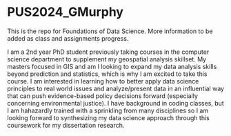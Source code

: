 # PUS2024_GMurphy

This is the repo for Foundations of Data Science. More information to be added as class and assignments progress. 

I am a 2nd year PhD student previously taking courses in the computer science department to supplement my geospatial analysis skillset. My masters focused in GIS and am I looking to expand my data analysis skills beyond prediction and statistics, which is why I am excited to take this course. I am interested in learning how to better apply data science principles to real world issues and analyze/present data in an influential way that can push evidence-based policy decisions forward (especially concerning environmental justice). I have background in coding classes, but I am hahazardly trained with a sprinkling from many disciplines so I am looking forward to synthesizing my data science approach through this coursework for my dissertation research. 
